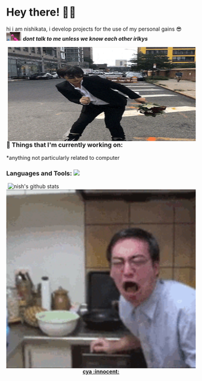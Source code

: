 <!-- Greeting -->
# Hey there! :wave::smiley:

<!--Introduction -->
hi i am nishikata, i develop projects for the use of my personal gains 😎
<br>
<img src="https://github.com/NishikataK/NishikataK/blob/main/ok-approved.gif" width="40"> <em><b>dont talk to me unless we know each other irl</b><b>kys</b></em>



<!-- Working GIF -->
<img src="https://github.com/NishikataK/NishikataK/blob/main/giphy%20(1).gif" alt="dev_object" align="right" width="500" height="250" />

### 💼  Things that I'm currently working on: 
*anything not particularly related to computer

 ### Languages and Tools: <img src="https://media.giphy.com/media/WUlplcMpOCEmTGBtBW/giphy.gif" width="30">
<p> <!-- GitHub README Stats -->
  <a href="https://github.com/NishikataK?tab=repositories">
    <img width="500" height="auto" align="right" alt="nish's github stats" 
         src="https://github-readme-stats.vercel.app/api?username=NishikataK
&show_icons=true&theme=algolia&count_private=true" />

<img src="https://github.com/NishikataK/NishikataK/blob/main/giphy.gif" alt="dev_object" align="right" width="700" />
</p>

<h4 align="center"> cya :innocent:</h4>

